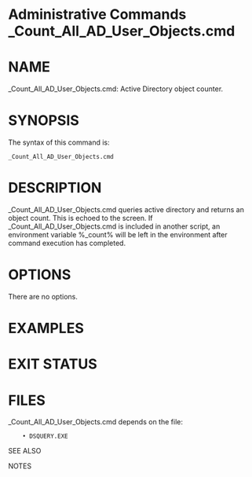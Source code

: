 # Administrative Commands                                       		               _Count_All_AD_User_Objects.cmd

# NAME
_Count_All_AD_User_Objects.cmd: Active Directory object counter.
     
# SYNOPSIS

The syntax of this command is: 
```
_Count_All_AD_User_Objects.cmd
```


# DESCRIPTION
_Count_All_AD_User_Objects.cmd queries active directory and returns an object count. This is echoed to the screen. If _Count_All_AD_User_Objects.cmd is included in another script, an environment variable %_count% will be left in the environment after command execution has completed. 


# OPTIONS
There are no options.

# EXAMPLES


# EXIT STATUS




# FILES
_Count_All_AD_User_Objects.cmd depends on the file:
``` 
    • DSQUERY.EXE
```
SEE ALSO



NOTES

